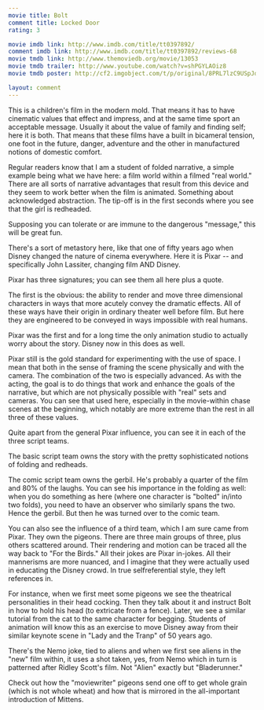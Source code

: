 ```yaml
---
movie title: Bolt
comment title: Locked Door
rating: 3

movie imdb link: http://www.imdb.com/title/tt0397892/
comment imdb link: http://www.imdb.com/title/tt0397892/reviews-68
movie tmdb link: http://www.themoviedb.org/movie/13053
movie tmdb trailer: http://www.youtube.com/watch?v=shPGYLAOiz8
movie tmdb poster: http://cf2.imgobject.com/t/p/original/8PRL7lzC9USpJd6R5K6bfha155o.jpg

layout: comment
---
```


This is a children's film in the modern mold. That means it has to have cinematic values that effect and impress, and at the same time sport an acceptable message. Usually it about the value of family and finding self; here it is both. That means that these films have a built in bicameral tension, one foot in the future, danger, adventure and the other in manufactured notions of domestic comfort.

Regular readers know that I am a student of folded narrative, a simple example being what we have here: a film world within a filmed "real world." There are all sorts of narrative advantages that result from this device and they seem to work better when the film is animated. Something about acknowledged abstraction. The tip-off is in the first seconds where you see that the girl is redheaded.

Supposing you can tolerate or are immune to the dangerous "message," this will be great fun.

There's a sort of metastory here, like that one of fifty years ago when Disney changed the nature of cinema everywhere. Here it is Pixar -- and specifically John Lassiter, changing film AND Disney.

Pixar has three signatures; you can see them all here plus a quote.

The first is the obvious: the ability to render and move three dimensional characters in ways that more acutely convey the dramatic effects. All of these ways have their origin in ordinary theater well before film. But here they are engineered to be conveyed in ways impossible with real humans.

Pixar was the first and for a long time the only animation studio to actually worry about the story. Disney now in this does as well.

Pixar still is the gold standard for experimenting with the use of space. I mean that both in the sense of framing the scene physically and with the camera. The combination of the two is especially advanced. As with the acting, the goal is to do things that work and enhance the goals of the narrative, but which are not physically possible with "real" sets and cameras. You can see that used here, especially in the movie-within chase scenes at the beginning, which notably are more extreme than the rest in all three of these values.

Quite apart from the general Pixar influence, you can see it in each of the three script teams.

The basic script team owns the story with the pretty sophisticated notions of folding and redheads.

The comic script team owns the gerbil. He's probably a quarter of the film and 80% of the laughs. You can see his importance in the folding as well: when you do something as here (where one character is "bolted" in/into two folds), you need to have an observer who similarly spans the two. Hence the gerbil. But then he was turned over to the comic team.

You can also see the influence of a third team, which I am sure came from Pixar. They own the pigeons. There are three main groups of three, plus others scattered around. Their rendering and motion can be traced all the way back to "For the Birds." All their jokes are Pixar in-jokes. All their mannerisms are more nuanced, and I imagine that they were actually used in educating the Disney crowd. In true selfreferential style, they left references in.

For instance, when we first meet some pigeons we see the theatrical personalities in their head cocking. Then they talk about it and instruct Bolt in how to hold his head (to extricate from a fence). Later, we see a similar tutorial from the cat to the same character for begging. Students of animation will know this as an exercise to move Disney away from their similar keynote scene in "Lady and the Tranp" of 50 years ago.

There's the Nemo joke, tied to aliens and when we first see aliens in the "new" film within, it uses a shot taken, yes, from Nemo which in turn is patterned after Ridley Scott's film. Not "Alien" exactly but "Bladerunner."

Check out how the "moviewriter" pigeons send one off to get whole grain (which is not whole wheat) and how that is mirrored in the all-important introduction of Mittens.
